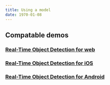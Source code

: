 ```yaml
---
title: Using a model
date: 1970-01-08
---
```

## Compatable demos
### [Real-Time Object Detection for web](https://github.com/cloud-annotations/object-detection-react-app/)
### [Real-Time Object Detection for iOS](https://github.com/cloud-annotations/object-detection-ios/)
### [Real-Time Object Detection for Android](https://github.com/cloud-annotations/object-detection-android/)

